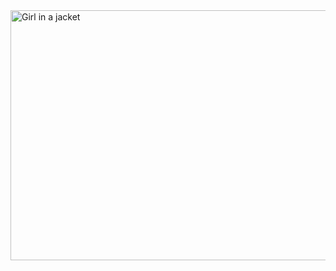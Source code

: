 <img src="https://i.pinimg.com/originals/9c/35/6c/9c356c9ded0c8d64958ca64d8473ebf1.gif" alt="Girl in a jacket" width="700" height="400">
